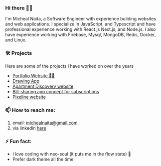 ### Hi there 👋🏿
I'm Micheal Naita, a Software Engineer with experience building websites and web applications. I specialize in JavaScript, and Typescript and have professional experience working with React.js Next.js, and Node.js. I also have experience working with Firebase, Mysql, MongoDB, Redis, Docker, and Linux.

### 🛠 Projects 
Here are some of the projects i have worked on over the years
- [Portfolio Website 💪🏾 ](https://michealnaita.netlify.app/) 
- [Drawing App](https://micheal-whiteboard.netlify.app/)
- [Apartment Discovery website](https://pixeline-apartments.netlify.app/search?area=kampala)
- [Bill-sharing app concept for subscriptions](https://loscribe.vercel.app) 
- [Pixeline website](https://pixelinegroup.com/)
### 📫 How to reach me: 
 1. email: michealnaita@gmail.com
 2. via linkedin [here](linkedin.com/in/michealnaita)
 
### ⚡ Fun fact:
- I love coding with neo-soul (it puts me in the flow state) 🎵
- Prefer dark theme all the time
 
<!--
**michealnaita/michealnaita** is a ✨ _special_ ✨ repository because its `README.md` (this file) appears on your GitHub profile.

Here are some ideas to get you started:
- 🔭 I’m currently working on ...
- 🌱 I’m currently learning ...
- 👯 I’m looking to collaborate on ...
- 🤔 I’m looking for help with ...
- 💬 Ask me about ...
- 📫 How to reach me: ...
- 😄 Pronouns: ...
-  ...
-->
